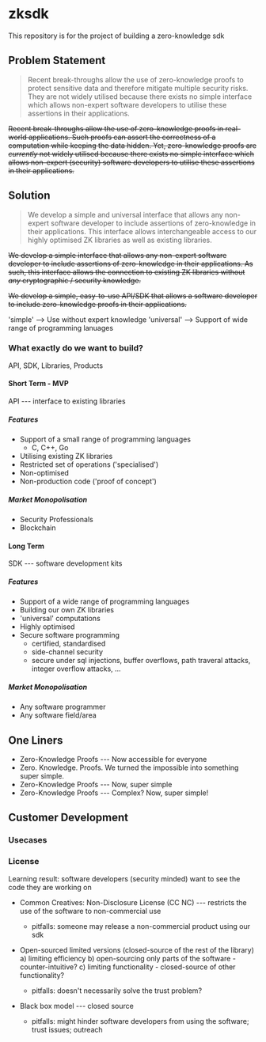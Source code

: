 # zksdk

This repository is for the project of building a zero-knowledge sdk

## Problem Statement

> Recent break-throughs allow the use of zero-knowledge proofs to protect sensitive data and therefore mitigate multiple security risks. They are not widely utilised because there exists no simple interface which allows non-expert software developers to utilise these assertions in their applications.

~~Recent break-throughs allow the use of zero-knowledge proofs in real-world applications. Such proofs can assert the correctness of a computation while keeping the data hidden. Yet, zero-knowledge proofs are _currently_ not widely utilised because there exists no simple interface which allows non-expert (security) software developers to utilise these assertions in their applications.~~
  
## Solution

> We develop a simple and universal interface that allows any non-expert software developer to include assertions of zero-knowledge in their applications. This interface allows interchangeable access to our highly optimised ZK libraries as well as existing libraries.

~~We develop a simple interface that allows any non-expert software developer to include assertions of zero-knowledge in their applications. As such, this interface allows the connection to existing ZK libraries without *any* cryptographic / security knowledge.~~ 

~~We develop a simple, easy-to-use API/SDK that allows a software developer to include zero-knowledge proofs in their applications.~~

'simple' --> Use without expert knowledge
'universal' --> Support of wide range of programming lanuages

 ### What exactly do we want to build?
 
 API, SDK, Libraries, Products
 
 #### Short Term - MVP

  API --- interface to existing libraries
 
 ##### Features
  * Support of a small range of programming languages
      - C, C++, Go
  * Utilising existing ZK libraries
  * Restricted set of operations ('specialised') 
  * Non-optimised
  * Non-production code ('proof of concept') 
 
 ##### Market Monopolisation
   * Security Professionals
   * Blockchain
 
 #### Long Term
 
  SDK --- software development kits 
 
  ##### Features
   * Support of a wide range of programming languages
   * Building our own ZK libraries
   * 'universal' computations
   * Highly optimised
   * Secure software programming 
     - certified, standardised
     - side-channel security
     - secure under sql injections, buffer overflows, path traveral attacks, integer overflow attacks, ...
 
  ##### Market Monopolisation
   * Any software programmer
   * Any software field/area

## One Liners

  * Zero-Knowledge Proofs --- Now accessible for everyone 
  * Zero. Knowledge. Proofs. We turned the impossible into something super simple.
  * Zero-Knowledge Proofs --- Now, super simple
  * Zero-Knowledge Proofs --- Complex? Now, super simple!
  
## Customer Development

### Usecases

  
### License 

Learning result: software developers (security minded) want to see the code they are working on

  * Common Creatives: Non-Disclosure License (CC NC) --- restricts the use of the software to non-commercial use
      - pitfalls: someone may release a non-commercial product using our sdk
    
  * Open-sourced limited versions (closed-source of the rest of the library)
     a) limiting efficiency
     b) open-sourcing only parts of the software - counter-intuitive?
     c) limiting functionality - closed-source of other functionality? 
      - pitfalls: doesn't necessarily solve the trust problem?

  * Black box model --- closed source
    - pitfalls: might hinder software developers from using the software; trust issues; outreach 
